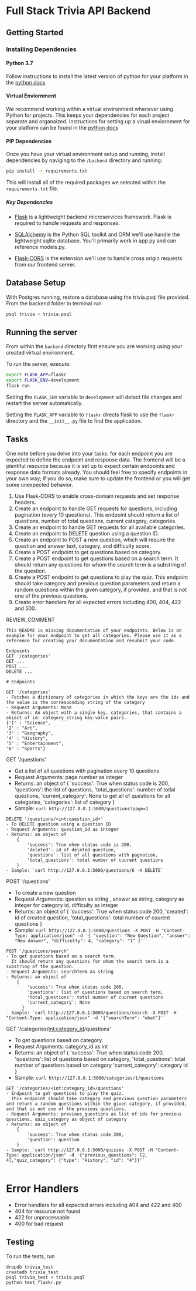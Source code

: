 # Full Stack Trivia API Backend

## Getting Started

### Installing Dependencies

#### Python 3.7

Follow instructions to install the latest version of python for your platform in the [python docs](https://docs.python.org/3/using/unix.html#getting-and-installing-the-latest-version-of-python)

#### Virtual Enviornment

We recommend working within a virtual environment whenever using Python for projects. This keeps your dependencies for each project separate and organaized. Instructions for setting up a virual enviornment for your platform can be found in the [python docs](https://packaging.python.org/guides/installing-using-pip-and-virtual-environments/)

#### PIP Dependencies

Once you have your virtual environment setup and running, install dependencies by naviging to the `/backend` directory and running:

```bash
pip install -r requirements.txt
```

This will install all of the required packages we selected within the `requirements.txt` file.

##### Key Dependencies

- [Flask](http://flask.pocoo.org/)  is a lightweight backend microservices framework. Flask is required to handle requests and responses.

- [SQLAlchemy](https://www.sqlalchemy.org/) is the Python SQL toolkit and ORM we'll use handle the lightweight sqlite database. You'll primarily work in app.py and can reference models.py. 

- [Flask-CORS](https://flask-cors.readthedocs.io/en/latest/#) is the extension we'll use to handle cross origin requests from our frontend server. 

## Database Setup
With Postgres running, restore a database using the trivia.psql file provided. From the backend folder in terminal run:
```bash
psql trivia < trivia.psql
```

## Running the server

From within the `backend` directory first ensure you are working using your created virtual environment.

To run the server, execute:

```bash
export FLASK_APP=flaskr
export FLASK_ENV=development
flask run
```

Setting the `FLASK_ENV` variable to `development` will detect file changes and restart the server automatically.

Setting the `FLASK_APP` variable to `flaskr` directs flask to use the `flaskr` directory and the `__init__.py` file to find the application. 

## Tasks

One note before you delve into your tasks: for each endpoint you are expected to define the endpoint and response data. The frontend will be a plentiful resource because it is set up to expect certain endpoints and response data formats already. You should feel free to specify endpoints in your own way; if you do so, make sure to update the frontend or you will get some unexpected behavior. 

1. Use Flask-CORS to enable cross-domain requests and set response headers. 
2. Create an endpoint to handle GET requests for questions, including pagination (every 10 questions). This endpoint should return a list of questions, number of total questions, current category, categories. 
3. Create an endpoint to handle GET requests for all available categories. 
4. Create an endpoint to DELETE question using a question ID. 
5. Create an endpoint to POST a new question, which will require the question and answer text, category, and difficulty score. 
6. Create a POST endpoint to get questions based on category. 
7. Create a POST endpoint to get questions based on a search term. It should return any questions for whom the search term is a substring of the question. 
8. Create a POST endpoint to get questions to play the quiz. This endpoint should take category and previous question parameters and return a random questions within the given category, if provided, and that is not one of the previous questions. 
9. Create error handlers for all expected errors including 400, 404, 422 and 500. 

REVIEW_COMMENT
```
This README is missing documentation of your endpoints. Below is an example for your endpoint to get all categories. Please use it as a reference for creating your documentation and resubmit your code. 

Endpoints
GET '/categories'
GET ...
POST ...
DELETE ...

# Endpoints

GET '/categories'
- Fetches a dictionary of categories in which the keys are the ids and the value is the corresponding string of the category
- Request Arguments: None
- Returns: An object with a single key, categories, that contains a object of id: category_string key:value pairs. 
{'1' : "Science",
'2' : "Art",
'3' : "Geography",
'4' : "History",
'5' : "Entertainment",
'6' : "Sports"}

```
GET '/questions'
- Get a list of all questions with pagination every 10 questions  
- Request Arguments: page number as integer
- Returns: an object of 
    {
      'success': True when status code is 200,
      'questions': the list of questions,
      'total_questions': number of totlal questions,
      'current_category': None to get all of questions for all categories,
      'categories': list of category
    }
- Sample: `curl http://127.0.0.1:5000/questions?page=1`

````
DELETE '/questions/<int:question_id>'
- To DELETE question using a question ID  
- Request Arguments: question_id as integer
- Returns: an object of 
    {
        'success': True when status code is 200,
        'deleted': id of deleted question,
        'questions': list of all questions with pagnation,
        'total_questions': total number of cuurent questions
    }
- Sample: `curl http://127.0.0.1:5000/questions/6 -X DELETE`

````
POST '/questions'
- To create a new question    
- Request Arguments: question as string , answer as string, category as integer for category id, difficulty as integer
- Returns: an object of 
    {
        'success': True when status code 200,
        'created': id of created question,
        'total_questions': total number of cuurent questions
      }
- Sample: `curl http://127.0.0.1:5000/questions -X POST -H "Content-Type: application/json" -d '{
            "question": "New Question",
            "answer": "New Answer",
            "difficulty": 4,
            "category": "1"
        }'`

````
POST '/questions/search'
- To get questions based on a search term. 
  It should return any questions for whom the search term is a substring of the question. 
- Request Arguments: searchTerm as string
- Returns: an object of 
    {
        'success': True when status code 200,
        'questions': list of questions based on search term,
        'total_questions': total number of cuurent questions
        'current_category': None
      }
- Sample: `curl http://127.0.0.1:5000/questions/search -X POST -H "Content-Type: application/json" -d '{"searchTerm": "what"}'`

````
GET '/categories/<int:category_id>/questions'
- To get questions based on category. 
- Request Arguments: category_id as int
- Returns: an object of 
    {
        'success': True when status code 200,
        'questions': list of questions based on category,
        'total_questions': total number of questions based on category
        'current_category': category id
      }
- Sample: `curl http://127.0.0.1:5000/categories/1/questions`

````
GET '/categories/<int:category_id>/questions'
- Endpoint to get questions to play the quiz. 
  This endpoint should take category and previous question parameters and return a random questions within the given category, if provided, and that is not one of the previous questions. 
- Request Arguments: previous_questions as list of ids for previous questions, quiz_category as object of category
- Returns: an object of 
    {
        'success': True when status code 200,
        'question': question
    }
- Sample: `curl http://127.0.0.1:5000/quizzes -X POST -H "Content-Type: application/json" -d '{"previous_questions": [2, 4],"quiz_category": {"type": "History", "id": "4"}}'`


````
# Error Handlers
- Error handlers for all expected errors including 404 and 422 and 400
- 404 for resource not found
- 422 for unprocessable
- 400 for bad request


## Testing
To run the tests, run
```
dropdb trivia_test
createdb trivia_test
psql trivia_test < trivia.psql
python test_flaskr.py
```